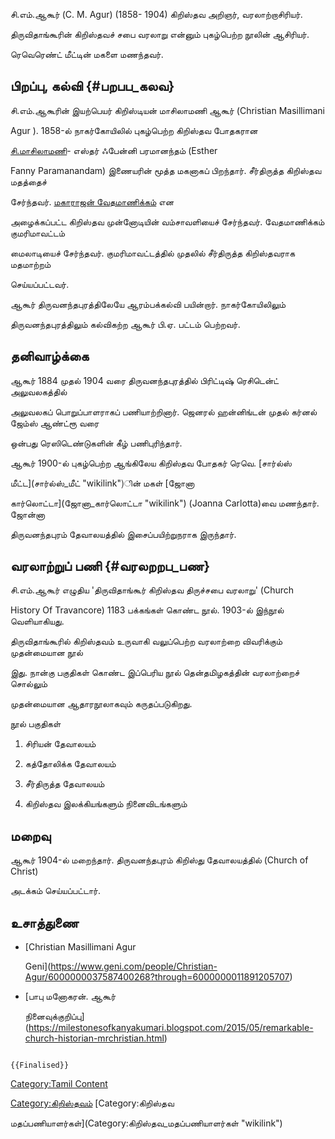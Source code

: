 சி.எம்.ஆகூர் (C. M. Agur) (1858- 1904) கிறிஸ்தவ அறிஞர், வரலாற்றாசிரியர்.
திருவிதாங்கூரின் கிறிஸ்தவச் சபை வரலாறு என்னும் புகழ்பெற்ற நூலின் ஆசிரியர்.
ரெவெரெண்ட் மீட்டின் மகளை மணந்தவர்.

## பிறப்பு, கல்வி {#பறபப_கலவ}

சி.எம்.ஆகூரின் இயற்பெயர் கிறிஸ்டியன் மாசிலாமணி ஆகூர் (Christian Masillimani
Agur ). 1858-ல் நாகர்கோயிலில் புகழ்பெற்ற கிறிஸ்தவ போதகரான
[சி.மாசிலாமணி](சி.மாசிலாமணி "wikilink")- எஸ்தர் ஃபேன்னி பரமானந்தம் (Esther
Fanny Paramanandam) இணையரின் மூத்த மகனாகப் பிறந்தார். சீர்திருத்த கிறிஸ்தவ மதத்தைச்
சேர்ந்தவர். [மகாராஜன் வேதமாணிக்கம்](மகாராஜன்_வேதமாணிக்கம் "wikilink") என
அழைக்கப்பட்ட கிறிஸ்தவ முன்னோடியின் வம்சாவளியைச் சேர்ந்தவர். வேதமாணிக்கம் குமரிமாவட்டம்
மைலாடியைச் சேர்ந்தவர். குமரிமாவட்டத்தில் முதலில் சீர்திருத்த கிறிஸ்தவராக மதமாற்றம்
செய்யப்பட்டவர்.

ஆகூர் திருவனந்தபுரத்திலேயே ஆரம்பக்கல்வி பயின்றார். நாகர்கோயிலிலும்
திருவனந்தபுரத்திலும் கல்விகற்ற ஆகூர் பி.ஏ. பட்டம் பெற்றவர்.

## தனிவாழ்க்கை

ஆகூர் 1884 முதல் 1904 வரை திருவனந்தபுரத்தில் பிரிட்டிஷ் ரெசிடென்ட் அலுவலகத்தில்
அலுவலகப் பொறுப்பாளராகப் பணியாற்றினார். ஜெனரல் ஹன்னிங்டன் முதல் கர்னல் ஜேம்ஸ் ஆண்ட்ரூ வரை
ஒன்பது ரெஸிடெண்டுகளின் கீழ் பணிபுரிந்தார்.

ஆகூர் 1900-ல் புகழ்பெற்ற ஆங்கிலேய கிறிஸ்தவ போதகர் ரெவெ. [சார்ல்ஸ்
மீட்ட](சார்ல்ஸ்_மீட் "wikilink")ின் மகள் [ஜோனா
கார்லொட்டா](ஜோனா_கார்லொட்டா "wikilink") (Joanna Carlotta)வை மணந்தார். ஜோன்னா
திருவனந்தபுரம் தேவாலயத்தில் இசைப்பயிற்றுநராக இருந்தார்.

## வரலாற்றுப் பணி {#வரலறறப_பண}

சி.எம்.ஆகூர் எழுதிய \'திருவிதாங்கூர் கிறிஸ்தவ திருச்சபை வரலாறு\' (Church
History Of Travancore) 1183 பக்கங்கள் கொண்ட நூல். 1903-ல் இந்நூல் வெளியாகியது.
திருவிதாங்கூரில் கிறிஸ்தவம் உருவாகி வலுப்பெற்ற வரலாற்றை விவரிக்கும் முதன்மையான நூல்
இது. நான்கு பகுதிகள் கொண்ட இப்பெரிய நூல் தென்தமிழகத்தின் வரலாற்றைச் சொல்லும்
முதன்மையான ஆதாரநூலாகவும் கருதப்படுகிறது.

நூல் பகுதிகள்

1.  சிரியன் தேவாலயம்
2.  கத்தோலிக்க தேவாலயம்
3.  சீர்திருத்த தேவாலயம்
4.  கிறிஸ்தவ இலக்கியங்களும் நினைவிடங்களும்

## மறைவு

ஆகூர் 1904-ல் மறைந்தார். திருவனந்தபுரம் கிறிஸ்து தேவாலயத்தில் (Church of Christ)
அடக்கம் செய்யப்பட்டார்.

## உசாத்துணை

-   [Christian Masillimani Agur
    Geni](https://www.geni.com/people/Christian-Agur/6000000037587400268?through=6000000011891205707)
-   [பாபு மனோகரன். ஆகூர்
    நினைவுக்குறிப்பு](https://milestonesofkanyakumari.blogspot.com/2015/05/remarkable-church-historian-mrchristian.html)

```{=mediawiki}
{{Finalised}}
```
[Category:Tamil Content](Category:Tamil_Content "wikilink")
[Category:கிறிஸ்தவம்](Category:கிறிஸ்தவம் "wikilink") [Category:கிறிஸ்தவ
மதப்பணியாளர்கள்](Category:கிறிஸ்தவ_மதப்பணியாளர்கள் "wikilink")
